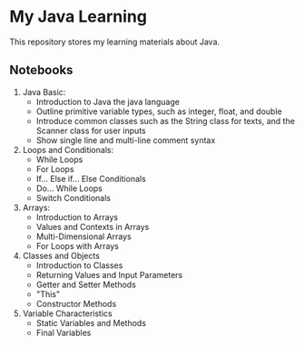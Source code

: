 # My Java Learning 

This repository stores my learning materials about Java. 

## Notebooks
1. Java Basic:
    - Introduction to Java the java language
    - Outline primitive variable types, such as integer, float, and double
    - Introduce common classes such as the String class for texts, and the Scanner class for user inputs
    - Show single line and multi-line comment syntax
2. Loops and Conditionals:
    - While Loops
    - For Loops
    - If... Else if... Else Conditionals
    - Do... While Loops
    - Switch Conditionals
3. Arrays:
    - Introduction to Arrays
    - Values and Contexts in Arrays
    - Multi-Dimensional Arrays
    - For Loops with Arrays
4. Classes and Objects
    - Introduction to Classes
    - Returning Values and Input Parameters
    - Getter and Setter Methods
    - "This"
    - Constructor Methods
5. Variable Characteristics
    - Static Variables and Methods
    - Final Variables